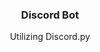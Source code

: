 <p align="center">
  <h3 align="center">Discord Bot</h3>

<p align="center">
    Utilizing Discord.py
